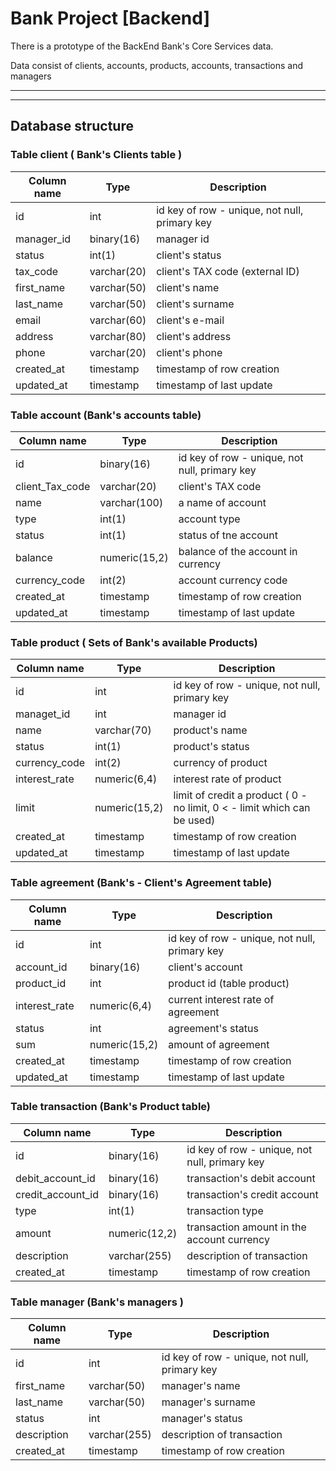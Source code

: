 # Bank Project [Backend]

 There is a prototype of the BackEnd Bank's Core Services data.

 Data consist of clients, accounts, products, accounts, transactions and managers
___


___
## Database structure

### Table client ( Bank's Clients table )

| Column name | Type        | Description                                   |
|-------------|-------------|-----------------------------------------------|
| id          | int         | id key of row - unique, not null, primary key | 
| manager_id  | binary(16)  | manager id                                    |
| status      | int(1)      | client's status                               |
| tax_code    | varchar(20) | client's TAX code (external ID)               |
| first_name  | varchar(50) | client's name                                 |
| last_name   | varchar(50) | client's surname                              |
| email       | varchar(60) | client's e-mail                               |                               
| address     | varchar(80) | client's address                              |
| phone       | varchar(20) | client's phone                                |                                
| created_at  | timestamp   | timestamp of row creation                     |
| updated_at  | timestamp   | timestamp of last update                      |



### Table account (Bank's accounts table)

| Column name     | Type          | Description                                   |
|-----------------|---------------|-----------------------------------------------|
| id              | binary(16)    | id key of row - unique, not null, primary key |
| client_Tax_code | varchar(20)   | client's TAX code                             |         
| name            | varchar(100)  | a name of account                             |                              
| type            | int(1)        | account type                                  |                                   
| status          | int(1)        | status of tne account                         |                          
| balance         | numeric(15,2) | balance of the account in currency            | 
| currency_code   | int(2)        | account currency code                         |                          
| created_at      | timestamp     | timestamp of row creation                     |
| updated_at      | timestamp     | timestamp of last update                      |

### Table product ( Sets of Bank's available Products)
| Column name    | Type           | Description                                                              |
|----------------|----------------|--------------------------------------------------------------------------|
| id             | int            | id key of row - unique, not null, primary key                            |
| managet_id     | int            | manager id                                                               |
| name           | varchar(70)    | product's name                                                           |
| status         | int(1)         | product's status                                                         |
| currency_code  | int(2)         | currency of product                                                      |
| interest_rate  | numeric(6,4)   | interest rate of product                                                 |
| limit          | numeric(15,2)  | limit of credit a product ( 0 - no limit, 0 < - limit which can be used) |
| created_at     | timestamp      | timestamp of row creation                                                |
| updated_at     | timestamp      | timestamp of last update                                                 |

### Table agreement (Bank's - Client's  Agreement table)

| Column name   | Type           | Description                                   |
|---------------|----------------|-----------------------------------------------|
| id            | int            | id key of row - unique, not null, primary key |
| account_id    | binary(16)     | client's account                              | 
| product_id    | int            | product id (table product)                    | 
| interest_rate | numeric(6,4)	  | current interest rate of agreement            | 
| status        | int            | agreement's status                            | 
| sum           | numeric(15,2)  | amount of agreement                           | 
| created_at    | timestamp      | timestamp of row creation                     | 
| updated_at    | timestamp      | timestamp of last update                      | 

 ### Table transaction (Bank's Product table) 

| Column name        | Type          | Description                                   |
|--------------------|---------------|-----------------------------------------------|
| 	id                | binary(16)    | id key of row - unique, not null, primary key | 
| 	debit_account_id  | binary(16)    | transaction's debit account                   | 
| 	credit_account_id | binary(16)    | transaction's credit account                  | 
| 	type              | int(1)        | transaction type                              | 
| 	amount            | numeric(12,2) | transaction amount in the account currency    | 
| 	description       | varchar(255)  | description of transaction                    | 
| 	created_at        | timestamp     | timestamp of row creation                     | 

 ### Table manager (Bank's managers )

| Column name  | Type          | Description                                   |
|--------------|---------------|-----------------------------------------------|
| 	id          | int           | id key of row - unique, not null, primary key | 
| 	first_name  | varchar(50)   | manager's name                                | 
| 	last_name   | varchar(50)   | manager's surname                             | 
| 	status      | int           | manager's status                              | 
| 	description | varchar(255)  | description of transaction                    | 
| 	created_at  | timestamp     | timestamp of row creation                     |